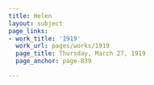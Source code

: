 ```yaml
---
title: Helen
layout: subject
page_links:
- work_title: '1919'
  work_url: pages/works/1919
  page_title: Thursday, March 27, 1919
  page_anchor: page-839

---
```

